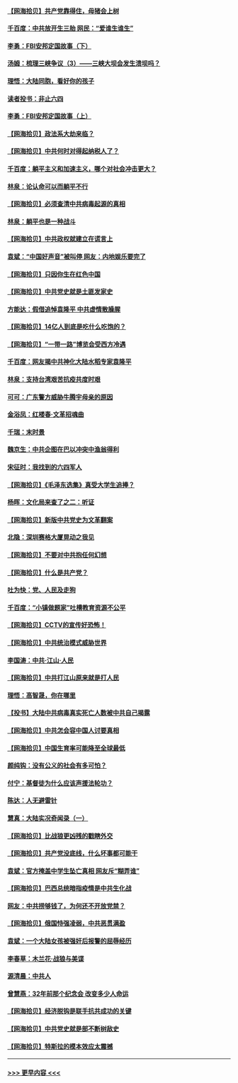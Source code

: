 #### [【网海拾贝】共产党靠得住，母猪会上树](../pages/nsc993/n12990730.md?t=06021551) 
#### [千百度：中共放开生三胎 网民：“爱谁生谁生”](../pages/nsc993/n12990644.md?t=06021551) 
#### [李勇：FBI安邦定国故事（下）](../pages/nsc993/n12987854.md?t=06021551) 
#### [汤姆：梳理三峡争议（3）——三峡大坝会发生溃坝吗？](../pages/nsc993/n12989806.md?t=06021551) 
#### [理悟：大陆同胞，看好你的孩子](../pages/nsc993/n12989778.md?t=06021551) 
#### [读者投书：非止六四](../pages/nsc993/n12989673.md?t=06021551) 
#### [李勇：FBI安邦定国故事（上）](../pages/nsc993/n12987749.md?t=06021551) 
#### [【网海拾贝】政法系大劫来临？](../pages/nsc993/n12987596.md?t=06021551) 
#### [【网海拾贝】中共何时对得起纳税人了？](../pages/nsc993/n12985578.md?t=06021551) 
#### [千百度：躺平主义和加速主义，哪个对社会冲击更大？](../pages/nsc993/n12985512.md?t=06021551) 
#### [林泉：论认命可以而躺平不行](../pages/nsc993/n12985505.md?t=06021551) 
#### [【网海拾贝】必须查清中共病毒起源的真相](../pages/nsc993/n12984276.md?t=06021551) 
#### [林泉：躺平也是一种战斗](../pages/nsc993/n12984194.md?t=06021551) 
#### [【网海拾贝】中共政权就建立在谎言上](../pages/nsc993/n12981880.md?t=06021551) 
#### [袁斌：“中国好声音”被叫停 网友：内地娱乐要完了](../pages/nsc993/n12981826.md?t=06021551) 
#### [【网海拾贝】只因你生在红色中国](../pages/nsc993/n12979096.md?t=06021551) 
#### [【网海拾贝】中共党史就是土匪发家史](../pages/nsc993/n12976478.md?t=06021551) 
#### [方能达：假借追悼袁隆平 中共虚情散臊腥](../pages/nsc993/n12976396.md?t=06021551) 
#### [【网海拾贝】14亿人到底是吃什么吃饱的？](../pages/nsc993/n12974125.md?t=06021551) 
#### [【网海拾贝】“一带一路”博览会受西方冷遇](../pages/nsc993/n12971787.md?t=06021551) 
#### [千百度：网友揭中共神化大陆水稻专家袁隆平](../pages/nsc993/n12971733.md?t=06021551) 
#### [林泉：支持台湾艰苦抗疫共度时艰](../pages/nsc993/n12971350.md?t=06021551) 
#### [可可：广东警方威胁牛腾宇母亲的原因](../pages/nsc993/n12971100.md?t=06021551) 
#### [金浴凤：红楼春·文革招魂曲](../pages/nsc993/n12970354.md?t=06021551) 
#### [千瑞：末时景](../pages/nsc993/n12970337.md?t=06021551) 
#### [魏京生：中共企图在巴以冲突中渔翁得利](../pages/nsc993/n12970286.md?t=06021551) 
#### [宋征时：我找到的六四军人](../pages/nsc993/n12970213.md?t=06021551) 
#### [【网海拾贝】《毛泽东选集》真受大学生追捧？](../pages/nsc993/n12968779.md?t=06021551) 
#### [杨晖：文化局来查了之二：听证](../pages/nsc993/n12966528.md?t=06021551) 
#### [【网海拾贝】新版中共党史为文革翻案](../pages/nsc993/n12967526.md?t=06021551) 
#### [北隐：深圳赛格大厦晃动之我见](../pages/nsc993/n12967393.md?t=06021551) 
#### [【网海拾贝】不要对中共抱任何幻想](../pages/nsc993/n12965222.md?t=06021551) 
#### [【网海拾贝】什么是共产党？](../pages/nsc993/n12962781.md?t=06021551) 
#### [吐为快：党、人民及走狗](../pages/nsc993/n12962747.md?t=06021551) 
#### [千百度：“小镇做题家”吐槽教育资源不公平](../pages/nsc993/n12962705.md?t=06021551) 
#### [【网海拾贝】CCTV的宣传好恐怖！](../pages/nsc993/n12959984.md?t=06021551) 
#### [【网海拾贝】中共统治模式威胁世界](../pages/nsc993/n12957622.md?t=06021551) 
#### [李国涛：中共‧江山‧人民](../pages/nsc993/n12957502.md?t=06021551) 
#### [【网海拾贝】中共打江山原来就是打人民](../pages/nsc993/n12954345.md?t=06021551) 
#### [理悟：高智晟，你在哪里](../pages/nsc993/n12953115.md?t=06021551) 
#### [【投书】大陆中共病毒真实死亡人数被中共自己揭露](../pages/nsc993/n12953050.md?t=06021551) 
#### [【网海拾贝】中共怎会容中国人讨要真相](../pages/nsc993/n12952161.md?t=06021551) 
#### [【网海拾贝】中国生育率可能降至全球最低](../pages/nsc993/n12948793.md?t=06021551) 
#### [颜纯钩：没有公义的社会有多可怕？](../pages/nsc993/n12947626.md?t=06021551) 
#### [付宁：基督徒为什么应该声援法轮功？](../pages/nsc993/n12947233.md?t=06021551) 
#### [陈达：人无避雷针](../pages/nsc993/n12947098.md?t=06021551) 
#### [慧真：大陆实况奇闻录（一）](../pages/nsc993/n12945811.md?t=06021551) 
#### [【网海拾贝】比战狼更凶残的戳瞎外交](../pages/nsc993/n12945717.md?t=06021551) 
#### [【网海拾贝】共产党没底线，什么坏事都可能干](../pages/nsc993/n12942090.md?t=06021551) 
#### [袁斌：官方掩盖中学生坠亡真相 网友斥“糊弄谁”](../pages/nsc993/n12942029.md?t=06021551) 
#### [【网海拾贝】巴西总统暗指疫情是中共生化战](../pages/nsc993/n12938999.md?t=06021551) 
#### [网友：中共捞够钱了，为何还不开放党禁？](../pages/nsc993/n12938952.md?t=06021551) 
#### [【网海拾贝】俄国恃强凌弱，中共恶贯满盈](../pages/nsc993/n12936626.md?t=06021551) 
#### [袁斌：一个大陆女孩被强奸后报警的屈辱经历](../pages/nsc993/n12936547.md?t=06021551) 
#### [李春草：木兰花·战狼与美谍](../pages/nsc993/n12935995.md?t=06021551) 
#### [源清晨：中共人](../pages/nsc993/n12935589.md?t=06021551) 
#### [曾慧燕：32年前那个纪念会 改变多少人命运](../pages/nsc993/n12934233.md?t=06021551) 
#### [【网海拾贝】经济脱钩是联手抗共成功的关键](../pages/nsc993/n12934176.md?t=06021551) 
#### [【网海拾贝】中共党史就是部不断树敌史](../pages/nsc993/n12932844.md?t=06021551) 
#### [【网海拾贝】特斯拉的模本效应太震撼](../pages/nsc993/n12925626.md?t=06021551) 

----
#### [ >>> 更早内容 <<< ](../indexes/nsc993-earlier.md)
